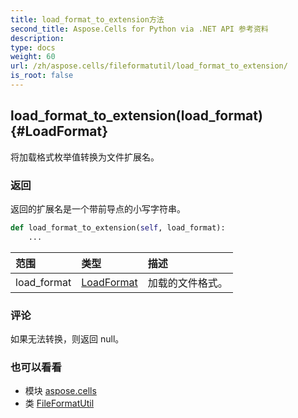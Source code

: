```yaml
---
title: load_format_to_extension方法
second_title: Aspose.Cells for Python via .NET API 参考资料
description:
type: docs
weight: 60
url: /zh/aspose.cells/fileformatutil/load_format_to_extension/
is_root: false
---
```

##  load_format_to_extension(load_format) {#LoadFormat}
将加载格式枚举值转换为文件扩展名。


### 返回

返回的扩展名是一个带前导点的小写字符串。


```python
def load_format_to_extension(self, load_format):
    ...
```


|范围|类型|描述|
| :- | :- | :- |
| load_format | [LoadFormat](/cells/python-net/zh/aspose.cells/loadformat) |加载的文件格式。|
### 评论

如果无法转换，则返回 null。


### 也可以看看

* 模块 [aspose.cells](../../)
* 类 [FileFormatUtil](/cells/python-net/zh/aspose.cells/fileformatutil)
